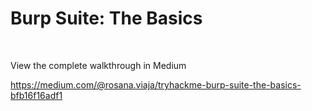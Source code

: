 <h1>Burp Suite: The Basics</h1>

<br>

<p> View the complete walkthrough in Medium</p>


https://medium.com/@rosana.viaja/tryhackme-burp-suite-the-basics-bfb16f16adf1
